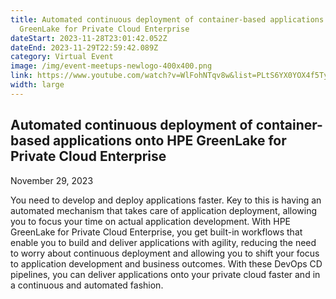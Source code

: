 ```yaml
---
title: Automated continuous deployment of container-based applications onto HPE
  GreenLake for Private Cloud Enterprise
dateStart: 2023-11-28T23:01:42.052Z
dateEnd: 2023-11-29T22:59:42.089Z
category: Virtual Event
image: /img/event-meetups-newlogo-400x400.png
link: https://www.youtube.com/watch?v=WlFohNTqv8w&list=PLtS6YX0YOX4f5TyRI7jUdjm7D9H4laNlF
width: large
---
```

## Automated continuous deployment of container-based applications onto HPE GreenLake for Private Cloud Enterprise
November 29, 2023

You need to develop and deploy applications faster. Key to this is having an automated mechanism that takes care of application deployment, allowing you to focus your time on actual application development. With HPE GreenLake for Private Cloud Enterprise, you get built-in workflows that enable you to build and deliver applications with agility, reducing the need to worry about continuous deployment and allowing you to shift your focus to application development and business outcomes. With these DevOps CD pipelines, you can deliver applications onto your private cloud faster and in a continuous and automated fashion.
